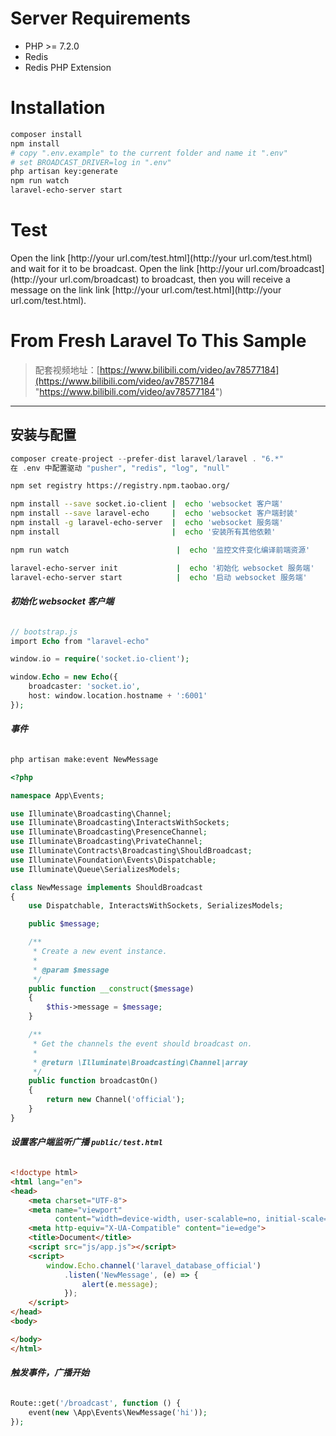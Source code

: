 # Server Requirements

- PHP >= 7.2.0
- Redis
- Redis PHP Extension

# Installation

```bash
composer install
npm install
# copy ".env.example" to the current folder and name it ".env"
# set BROADCAST_DRIVER=log in ".env" 
php artisan key:generate
npm run watch
laravel-echo-server start
```

# Test

Open the link [http://your url.com/test.html](http://your url.com/test.html) and wait for it to be broadcast.
Open the link [http://your url.com/broadcast](http://your url.com/broadcast) to broadcast, then you will receive a message on the link link [http://your url.com/test.html](http://your url.com/test.html).

# From Fresh Laravel To This Sample

> 配套视频地址：[https://www.bilibili.com/video/av78577184](https://www.bilibili.com/video/av78577184 "https://www.bilibili.com/video/av78577184")

----

## 安装与配置

```php
composer create-project --prefer-dist laravel/laravel . "6.*" 
在 .env 中配置驱动 "pusher", "redis", "log", "null"        
```

```bash
npm set registry https://registry.npm.taobao.org/

npm install --save socket.io-client |  echo 'websocket 客户端'
npm install --save laravel-echo     |  echo 'websocket 客户端封装'
npm install -g laravel-echo-server  |  echo 'websocket 服务端'
npm install                         |  echo '安装所有其他依赖'

npm run watch                        |  echo '监控文件变化编译前端资源'

laravel-echo-server init             |  echo '初始化 websocket 服务端'
laravel-echo-server start            |  echo '启动 websocket 服务端'
```

###### **初始化 websocket 客户端**

```php
// bootstrap.js
import Echo from "laravel-echo"

window.io = require('socket.io-client');

window.Echo = new Echo({
    broadcaster: 'socket.io',
    host: window.location.hostname + ':6001'
});
```

###### **事件**

```bash
php artisan make:event NewMessage
```

```php
<?php

namespace App\Events;

use Illuminate\Broadcasting\Channel;
use Illuminate\Broadcasting\InteractsWithSockets;
use Illuminate\Broadcasting\PresenceChannel;
use Illuminate\Broadcasting\PrivateChannel;
use Illuminate\Contracts\Broadcasting\ShouldBroadcast;
use Illuminate\Foundation\Events\Dispatchable;
use Illuminate\Queue\SerializesModels;

class NewMessage implements ShouldBroadcast
{
    use Dispatchable, InteractsWithSockets, SerializesModels;

    public $message;

    /**
     * Create a new event instance.
     *
     * @param $message
     */
    public function __construct($message)
    {
        $this->message = $message;
    }

    /**
     * Get the channels the event should broadcast on.
     *
     * @return \Illuminate\Broadcasting\Channel|array
     */
    public function broadcastOn()
    {
        return new Channel('official');
    }
}
```

###### **设置客户端监听广播 `public/test.html`**

```html
<!doctype html>
<html lang="en">
<head>
    <meta charset="UTF-8">
    <meta name="viewport"
          content="width=device-width, user-scalable=no, initial-scale=1.0, maximum-scale=1.0, minimum-scale=1.0">
    <meta http-equiv="X-UA-Compatible" content="ie=edge">
    <title>Document</title>
    <script src="js/app.js"></script>
    <script>
        window.Echo.channel('laravel_database_official')
            .listen('NewMessage', (e) => {
                alert(e.message);
            });
    </script>
</head>
<body>

</body>
</html>
```

###### **触发事件，广播开始**

```php
Route::get('/broadcast', function () {
    event(new \App\Events\NewMessage('hi'));
});
```




